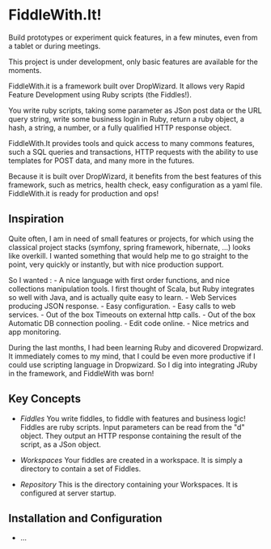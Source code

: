FiddleWith.It!
======

Build prototypes or experiment quick features, in a few minutes, even from a tablet
or during meetings.

This project is under development, only basic features are available for the moments.

FiddleWith.it is a framework built over DropWizard. It allows very
Rapid Feature Development using Ruby scripts (the Fiddles!).

You write ruby scripts, taking some parameter as JSon post data or the 
URL query string, write some business login in Ruby, return a ruby object,
a hash, a string, a number, or a fully qualified HTTP response object.

FiddleWith.It provides tools and quick access to many commons features,
such a SQL queries and transactions, HTTP requests with the ability to use
templates for POST data, and many more in the futures.

Because it is built over DropWizard, it benefits from the best features
of this framework, such as metrics, health check, easy configuration
as a yaml file. FiddleWith.it is ready for production and ops!


Inspiration
-----------

Quite often, I am in need of small features or projects, for which
using the classical project stacks (symfony, spring framework, hibernate,
...) looks like overkill. I wanted something that would help me to go
straight to the point, very quickly or instantly, but with nice production
support.

So I wanted :
	- A nice language with first order functions, and nice collections
	  manipulation tools. I first thought of Scala, but Ruby integrates so well
	  with Java, and is actually quite easy to learn.
	- Web Services producing JSON response.
	- Easy configuration.
	- Easy calls to web services.
	- Out of the box Timeouts on external http calls.
	- Out of the box Automatic DB connection pooling.
	- Edit code online.
	- Nice metrics and app monitoring.

During the last months, I had been learning Ruby and dicovered Dropwizard. It
immediately comes to my mind, that I could be even more productive if I could
use scripting language in Dropwizard. So I dig into integrating JRuby in the
framework, and FiddleWith was born!
 

Key Concepts
--------

* *Fiddles*
  You write fiddles, to fiddle with features and business logic! Fiddles are
  ruby scripts. Input parameters can be read from the "d" object. They output
  an HTTP response containing the result of the script, as a JSon object.

* *Workspaces*
  Your fiddles are created in a workspace. It is simply a directory to contain
  a set of Fiddles.
  
* *Repository*
  This is the directory containing your Workspaces. It is configured at server
  startup.
  

Installation and Configuration
------------------------------

 * ...
